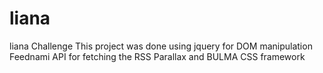 # liana
liana Challenge
This project was done using jquery for DOM manipulation
Feednami API for fetching the RSS
Parallax
and BULMA CSS framework
